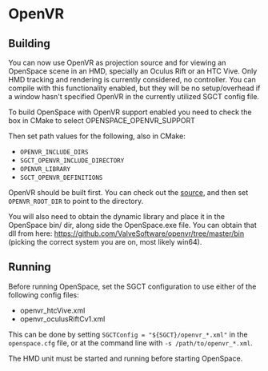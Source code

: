 # OpenVR

## Building
You can now use OpenVR as projection source and for viewing an OpenSpace scene in an HMD, specially an Oculus Rift or an HTC Vive.  Only HMD tracking and rendering is currently considered, no controller.  You can compile with this functionality enabled, but they will be no setup/overhead if a window hasn't specified OpenVR in the currently utilized SGCT config file.

To build OpenSpace with OpenVR support enabled you need to check the box in CMake to select OPENSPACE_OPENVR_SUPPORT 

Then set path values for the following, also in CMake:
 - `OPENVR_INCLUDE_DIRS`
 - `SGCT_OPENVR_INCLUDE_DIRECTORY`
 - `OPENVR_LIBRARY`
 - `SGCT_OPENVR_DEFINITIONS`

OpenVR should be built first.  You can check out the [source](https://github.com/ValveSoftware/openvr), and then set `OPENVR_ROOT_DIR` to point to the directory.

You will also need to obtain the dynamic library and place it in the OpenSpace bin/ dir, along side the OpenSpace.exe file. You can obtain that dll from here: https://github.com/ValveSoftware/openvr/tree/master/bin (picking the correct system you are on, most likely win64).

## Running
Before running OpenSpace, set the SGCT configuration to use either of the following config files:
* openvr_htcVive.xml
* openvr_oculusRiftCv1.xml

This can be done by setting `SGCTConfig = "${SGCT}/openvr_*.xml"` in the `openspace.cfg` file, or at the command line with `-s /path/to/openvr_*.xml`.

The HMD unit must be started and running before starting OpenSpace.
